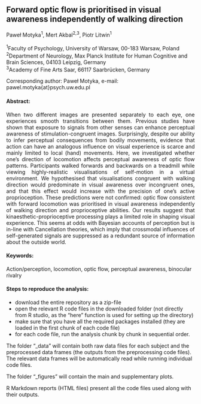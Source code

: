 ## Forward optic flow is prioritised in visual awareness independently of walking direction

Paweł Motyka<sup>1</sup>, Mert Akbal<sup>2</sup><sup>,</sup><sup>3</sup>, Piotr Litwin<sup>1</sup>
<br/>
<br/>
<sup>1</sup>Faculty of Psychology, University of Warsaw, 00-183 Warsaw, Poland <br/>
<sup>2</sup>Department of Neurology, Max Planck Institute for Human Cognitive and Brain Sciences, 04103 Leipzig, Germany  <br/>
<sup>3</sup>Academy of Fine Arts Saar, 66117 Saarbrücken, Germany <br/>

Corresponding author: Paweł Motyka, e-mail: pawel.motyka{at}psych.uw.edu.pl 
<br/>

#### Abstract:
<p align=" justify"> When two different images are presented separately to each eye, one experiences smooth transitions between them. Previous studies have shown that exposure to signals from other senses can enhance perceptual awareness of stimulation-congruent images. Surprisingly, despite our ability to infer perceptual consequences from bodily movements, evidence that action can have an analogous influence on visual experience is scarce and mainly limited to local (hand) movements. Here, we investigated whether one’s direction of locomotion affects perceptual awareness of optic flow patterns. Participants walked forwards and backwards on a treadmill while viewing highly-realistic visualisations of self-motion in a virtual environment. We hypothesised that visualisations congruent with walking direction would predominate in visual awareness over incongruent ones, and that this effect would increase with the precision of one’s active proprioception. These predictions were not confirmed: optic flow consistent with forward locomotion was prioritised in visual awareness independently of walking direction and proprioceptive abilities. Our results suggest that kinaesthetic-proprioceptive processing plays a limited role in shaping visual experience. This seems at odds with Bayesian accounts of perception but is in-line with Cancellation theories, which imply that crossmodal influences of self-generated signals are suppressed as a redundant source of information about the outside world. </p>

#### Keywords: 
Action/perception, locomotion, optic flow, perceptual awareness, binocular rivalry

#### Steps to reproduce the analysis:
- download the entire repository as a zip-file 
- open the relevant R code files in the downloaded folder (not directly from R studio, as the “here” function is used for setting up the directory)
- make sure that you have all the required packages installed
(they are loaded in the first chunk of each code file)
- for each code file, run the analysis chunk by chunk in sequential order.

The folder “_data” will contain both raw data files for each subject and the preprocessed data frames (the outputs from the preprocessing code files). The relevant data frames will be automatically read while running individual code files.

The folder “_figures” will contain the main and supplementary plots.

R Markdown reports (HTML files) present all the code files used along with their outputs.



